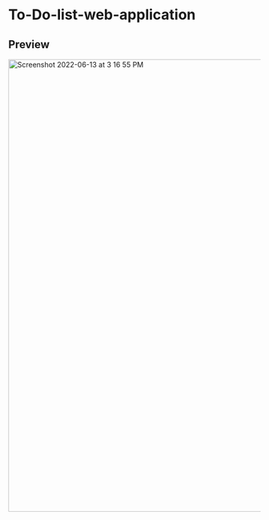 # To-Do-list-web-application

## Preview 
<img width="902" alt="Screenshot 2022-06-13 at 3 16 55 PM" src="https://user-images.githubusercontent.com/92823408/173327231-23363346-fc83-41eb-962b-0ac86f72b204.png">
